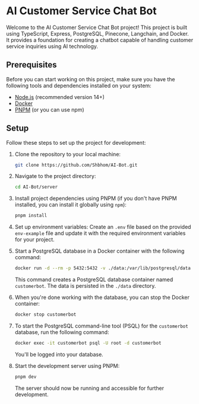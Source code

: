 # AI Customer Service Chat Bot

Welcome to the AI Customer Service Chat Bot project! This project is built using TypeScript, Express, PostgreSQL, Pinecone, Langchain, and Docker. It provides a foundation for creating a chatbot capable of handling customer service inquiries using AI technology.

## Prerequisites

Before you can start working on this project, make sure you have the following tools and dependencies installed on your system:

- [Node.js](https://nodejs.org/) (recommended version 14+)
- [Docker](https://www.docker.com/)
- [PNPM](https://pnpm.io/) (or you can use npm)

## Setup

Follow these steps to set up the project for development:

1. Clone the repository to your local machine:
   ```bash
   git clone https://github.com/Shbhom/AI-Bot.git
   ```

2. Navigate to the project directory:
   ```bash
   cd AI-Bot/server
   ```

3. Install project dependencies using PNPM (if you don't have PNPM installed, you can install it globally using `npm`):
   ```bash
   pnpm install
   ```

4. Set up environment variables:
   Create an `.env` file based on the provided `env-example` file and update it with the required environment variables for your project.

5. Start a PostgreSQL database in a Docker container with the following command:
   ```bash
   docker run -d --rm -p 5432:5432 -v ./data:/var/lib/postgresql/data -e POSTGRES_USER=root -e POSTGRES_PASSWORD=root -e POSTGRES_DB=customerbot --name customerbot postgres
   ```

   This command creates a PostgreSQL database container named `customerbot`. The data is persisted in the `./data` directory.

6. When you're done working with the database, you can stop the Docker container:
   ```bash
   docker stop customerbot
   ```

7. To start the PostgreSQL command-line tool (PSQL) for the `customerbot` database, run the following command:
   ```bash
   docker exec -it customerbot psql -U root -d customerbot
   ```

   You'll be logged into your database.

8. Start the development server using PNPM:
   ```bash
   pnpm dev
   ```

   The server should now be running and accessible for further development.
